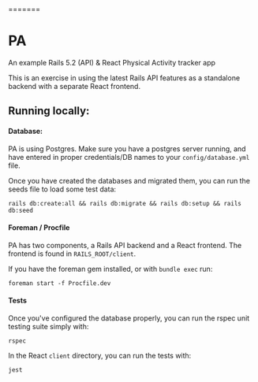 =======
# PA

An example Rails 5.2 (API) &amp; React Physical Activity tracker app

This is an exercise in using the latest Rails API features as a standalone backend with a separate React frontend.

## Running locally:

#### Database:

PA is using Postgres. Make sure you have a postgres server running, and have entered in proper credentials/DB names to your `config/database.yml` file.

Once you have created the databases and migrated them, you can run the seeds file to load some test data:

`rails db:create:all && rails db:migrate && rails db:setup && rails db:seed`

#### Foreman / Procfile

PA has two components, a Rails API backend and a React frontend. The frontend is found in `RAILS_ROOT/client`.

If you have the foreman gem installed, or with `bundle exec` run:

`foreman start -f Procfile.dev`

#### Tests

Once you've configured the database properly, you can run the rspec unit testing suite simply with:

`rspec`

In the React `client` directory, you can run the tests with:

`jest`


<!--

* Services (job queues, cache servers, search engines, etc.)
* Deployment instructions


Rspec / JS unit/integration Tests
Clean up config stuff (integration testing, other files import / require mess at top)
General table layout (better activity entries)
Authentication
Emails
Jobs
File Upload/IMG
Config settings for iziToast


Faker ? seeds...
READMEs both for Rails app and Client app
SPA / Router
DB validations (fk constraints)
app/src
  - images
  - stylesheets
  - javascripts
Semicolon consistency
Model Validations


use @ for pathing
Type system/TypeScript
Deploy? (build JS part)
Loadable
 -->
